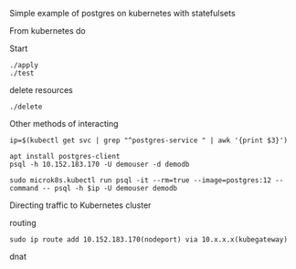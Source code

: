 Simple example of postgres on kubernetes with statefulsets

From kubernetes do

Start
```
./apply
./test
```

delete resources
```
./delete
```

Other methods of interacting
```
ip=$(kubectl get svc | grep "^postgres-service " | awk '{print $3}')

apt install postgres-client
psql -h 10.152.183.170 -U demouser -d demodb 

sudo microk8s.kubectl run psql -it --rm=true --image=postgres:12 --command -- psql -h $ip -U demouser demodb
```

Directing traffic to Kubernetes cluster

routing
```
sudo ip route add 10.152.183.170(nodeport) via 10.x.x.x(kubegateway)
```

dnat
```
```
